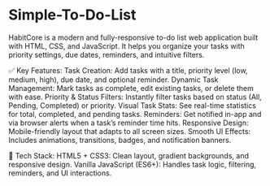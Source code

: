 # Simple-To-Do-List
HabitCore is a modern and fully-responsive to-do list web application built with HTML, CSS, and JavaScript. It helps you organize your tasks with priority settings, due dates, reminders, and intuitive filters.

✅ Key Features:
Task Creation: Add tasks with a title, priority level (low, medium, high), due date, and optional reminder.
Dynamic Task Management: Mark tasks as complete, edit existing tasks, or delete them with ease.
Priority & Status Filters: Instantly filter tasks based on status (All, Pending, Completed) or priority.
Visual Task Stats: See real-time statistics for total, completed, and pending tasks.
Reminders: Get notified in-app and via browser alerts when a task’s reminder time hits.
Responsive Design: Mobile-friendly layout that adapts to all screen sizes.
Smooth UI Effects: Includes animations, transitions, badges, and notification banners.

🚀 Tech Stack:
HTML5 + CSS3: Clean layout, gradient backgrounds, and responsive design.
Vanilla JavaScript (ES6+): Handles task logic, filtering, reminders, and UI interactions.

